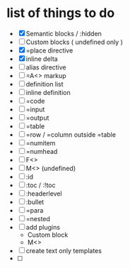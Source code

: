 # list of things to do

- [x] Semantic blocks / :hidden
- [ ] Custom blocks ( undefined only )
- [x] =place directive
- [x] inline delta
- [ ] alias directive
- [ ] =A<> markup
- [ ] definition list
- [ ] inline definition
- [ ] =code
- [ ] =input
- [ ] =output
- [ ] =table
- [ ] =row / =column outside =table
- [ ] =numitem
- [ ] =numhead 
- [ ] F<>
- [ ] M<> (undefined)
- [ ] :id
- [ ] :toc / :!toc
- [ ] :headerlevel
- [ ] :bullet
- [ ] =para
- [ ] =nested
- [ ] add plugins
  - Custom block
  - M<>
- [ ] create text only templates
- [ ] 